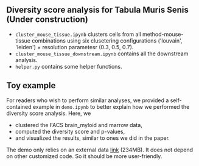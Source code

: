 ## Diversity score analysis for **Tabula Muris Senis** (Under construction)
- `cluster_mouse_tissue.ipynb` clusters cells from all method-mouse-tissue combinations using six clusetering configurations ('louvain', 'leiden') $\times$ resolution parametesr (0.3, 0.5, 0.7). 
- `cluster_mouse_tissue_downstream.ipynb` contains all the downstream analysis.
- `helper.py` contains some helper functions. 

## Toy example
For readers who wish to perform similar analyses, we provided a self-contained example in `demo.ipynb` to better explain how we performed the diversity score analysis. Here, we 

- clustered the FACS brain_myloid and marrow data, 
- computed the diversity score and p-values, 
- and visualized the results, similar to ones we did in the paper. 

The demo only relies on an external data [link](https://figshare.com/articles/Diversity_score_toy_data/11340128) (234MB). It does not depend on other customized code. So it should be more user-friendly.  
